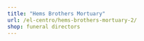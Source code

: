 ```yaml
---
title: "Hems Brothers Mortuary"
url: /el-centro/hems-brothers-mortuary-2/
shop: funeral directors
---
```

